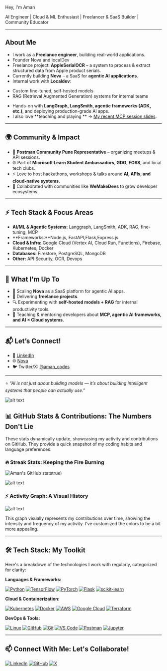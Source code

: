  Hey, I'm Aman

 AI Engineer |  Cloud & ML Enthusiast |  Freelancer & SaaS Builder |  Community Educator  

---

##  About Me  

-  I work as a **Freelance engineer**, building real-world applications.
-  Founder Nova and localDev
-  Freelance project: **AppleSerialOCR** – a system to process & extract structured data from Apple product serials.  
-  Currently building **Nova** – a SaaS for **agentic AI applications**.  
-  Internal work with **Localdev**:  
  * Custom fine-tuned, self-hosted models  
  * RAG (Retrieval Augmented Generation) systems for internal teams  
-  Hands-on with **LangGraph, LangSmith, agentic frameworks (ADK, etc.)**, and deploying production-grade AI apps.  
-  I also love **teaching and playing ** → [My recent MCP session slides](https://docs.google.com/presentation/d/1JHRDDxzW7aAGEFKNC01wGMKGyp2j9AwtTDlbxOyZK20/edit?usp=sharing).  

---

## 🌍 Community & Impact  

- 📌 **Postman Community Pune Representative** – organizing meetups & API sessions.  
- 🌐 Part of **Microsoft Learn Student Ambassadors, GDG, FOSS**, and local tech clubs.  
- ⚡ Love to host hackathons, workshops & talks around **AI, APIs, and cloud-native systems**.  
- 🤝 Collaborated with communities like **WeMakeDevs** to grow developer ecosystems.  

---

## ⚡ Tech Stack & Focus Areas  

- **AI/ML & Agentic Systems:** Langgraph, LangSmith, ADK, RAG, fine-tuning, MCP  
- **Frameworks:**Node.js, FastAPI,Flask,Express.js
- **Cloud & Infra:** Google Cloud (Vertex AI, Cloud Run, Functions), Firebase, Kubernetes, Docker  
- **Databases:** Firestore, PostgreSQL, MongoDB  
- **Other:** API Security, OCR, Devops

---

## 🌱 What I'm Up To  

- 🚀 Scaling **Nova** as a SaaS platform for agentic AI apps.  
- 🧾 Delivering **freelance projects**.  
- 🔍 Experimenting with **self-hosted models + RAG** for internal productivity tools.  
- 🎤 Teaching & mentoring developers about **MCP, agentic AI frameworks, and AI × Cloud systems**.  

---

## 📬 Let’s Connect!  

- 💼 [LinkedIn](http://www.linkedin.com/in/aman-mogal-b7773b246)  
- 🌐 [Nova](https://nova-agent.tech/)  
- 🐦 Twitter/X: [@aman_codes](#)  

---

⭐️ _“AI is not just about building models — it’s about building intelligent systems that people can actually use.”_

![alt text](https://github-readme-streak-stats.herokuapp.com?user=amanmogal&theme=radical&fire=F05F40&ring=FB8C00)

## 📊 GitHub Stats & Contributions: The Numbers Don't Lie

These stats dynamically update, showcasing my activity and contributions on GitHub. They provide a quick snapshot of my coding habits and language preferences.



### 🔥 Streak Stats: Keeping the Fire Burning
 ![Aman's GitHub stats](https://github-readme-stats.vercel.app/api?username=amanmogal&show_icons=true&theme=radical&count_private=true)true)

![alt text](https://github-readme-stats.vercel.app/api/top-langs/?username=amanmogal&layout=compact&theme=radical&langs_cou)

### ⚡ Activity Graph: A Visual History

![alt text](https://github-readme-activity-graph.vercel.app/graph?username=amanmogal&theme=react-dark&bg_color=282C34&color)


This graph visually represents my contributions over time, showing the intensity and frequency of my activity. I've customized the colors to be a bit more appealing.

---

## 🛠️ Tech Stack: My Toolkit

Here's a breakdown of the technologies I work with regularly, categorized for clarity:

**Languages & Frameworks:**

[![Python](https://img.shields.io/badge/Python-3776AB?style=for-the-badge&logo=python&logoColor=white)](https://www.python.org/)
[![TensorFlow](https://img.shields.io/badge/TensorFlow-FF6F00?style=for-the-badge&logo=tensorflow&logoColor=white)](https://www.tensorflow.org/)
[![PyTorch](https://img.shields.io/badge/PyTorch-EE4C2C?style=for-the-badge&logo=pytorch&logoColor=white)](https://pytorch.org/)
[![Flask](https://img.shields.io/badge/Flask-000000?style=for-the-badge&logo=flask&logoColor=white)](https://flask.palletsprojects.com/)
[![scikit-learn](https://img.shields.io/badge/scikit--learn-F7931E?style=for-the-badge&logo=scikit-learn&logoColor=white)](https://scikit-learn.org/stable/)

**Cloud & Containerization:**

[![Kubernetes](https://img.shields.io/badge/Kubernetes-326CE5?style=for-the-badge&logo=kubernetes&logoColor=white)](https://kubernetes.io/)
[![Docker](https://img.shields.io/badge/Docker-2496ED?style=for-the-badge&logo=docker&logoColor=white)](https://www.docker.com/)
[![AWS](https://img.shields.io/badge/Amazon_AWS-232F3E?style=for-the-badge&logo=amazon-aws&logoColor=white)](https://aws.amazon.com/)
[![Google Cloud](https://img.shields.io/badge/Google_Cloud-4285F4?style=for-the-badge&logo=google-cloud&logoColor=white)](https://cloud.google.com/)
[![Terraform](https://img.shields.io/badge/Terraform-7B42BC?style=for-the-badge&logo=terraform&logoColor=white)](https://www.terraform.io/)

**DevOps & Tools:**

[![Linux](https://img.shields.io/badge/Linux-FCC624?style=for-the-badge&logo=linux&logoColor=black)](https://www.linux.org/)
[![GitHub](https://img.shields.io/badge/GitHub-181717?style=for-the-badge&logo=github&logoColor=white)](https://github.com/)
[![Git](https://img.shields.io/badge/Git-F05032?style=for-the-badge&logo=git&logoColor=white)](https://git-scm.com/)
[![VS Code](https://img.shields.io/badge/VS%20Code-007ACC?style=for-the-badge&logo=visual-studio-code&logoColor=white)](https://code.visualstudio.com/)
[![Postman](https://img.shields.io/badge/Postman-FF6C37?style=for-the-badge&logo=postman&logoColor=white)](https://www.postman.com/)
[![Jupyter](https://img.shields.io/badge/Jupyter-F37626.svg?&style=for-the-badge&logo=Jupyter&logoColor=white)](https://jupyter.org/)

---

## 📫 Connect With Me: Let's Collaborate!

[![LinkedIn](https://img.shields.io/badge/LinkedIn-0A66C2?style=for-the-badge&logo=linkedin&logoColor=white)](http://www.linkedin.com/in/aman-mogal-b7773b246)
[![GitHub](https://img.shields.io/badge/GitHub-181717?style=for-the-badge&logo=github&logoColor=white)](https://github.com/amanmogal)
[![X](https://img.shields.io/badge/X-000000?style=for-the-badge&logo=x&logoColor=white)](https://twitter.com/your_twitter_handle)  <!-- Use the new X logo -->
<!-- Consider adding your email as well, if you're comfortable -->

